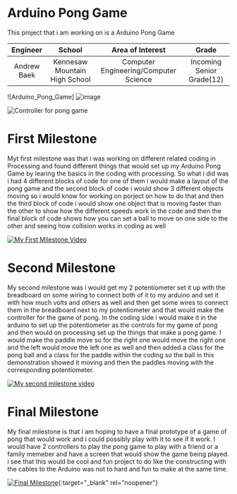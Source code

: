 ﻿# Arduino Pong Game
This project that i am working on is a Arduino Pong Game

| **Engineer** | **School** | **Area of Interest** | **Grade** |
|:--:|:--:|:--:|:--:|
| Andrew Baek | Kennesaw Mountain High School | Computer Engineering/Computer Science | Incoming Senior Grade(12)

![Arduino_Pong_Game] ![image](https://user-images.githubusercontent.com/87200425/126676327-a992cf3c-b16d-4cbb-9a33-387f8a4eb754.png)


![Controller for pong game](https://user-images.githubusercontent.com/87200425/126676160-0eff64ee-f899-4286-b59a-6cfd09f011dd.jpg)


# First Milestone
Myt first milestone was that i was working on different related coding in Processing and found different things that would set up my Arduino Pong Game by learing the basics in the coding with processing. So what i did was i had 4 different blocks of code for one of them i would make a layout of the pong game and the second block of code i would show 3 different objects moving so i would know for working on porject on how to do that and then the third block of code i would show one object that is moving faster than the other to show how the different speeds work in the code and then the final block of code shows how you can set a ball to move on one side to the other and seeing how collision works in coding as well

[![My First Milestone Video](https://res.cloudinary.com/marcomontalbano/image/upload/v1626452411/video_to_markdown/images/youtube--BREkz9nZB40-c05b58ac6eb4c4700831b2b3070cd403.jpg)](https://youtu.be/BREkz9nZB40 "My First Milestone Video")

# Second Milestone
My second milestone was i would get my 2 potentiometer set it up with the breadboard on some wiring to connect both of it to my arduino and set it with how much volts and others as well and then get some wires to connect them in the breadboard next to my potentiometer and that would make the controller for the game of pong. In the coding side i would make it in the arduino to set up the potentiometer as the controls for my game of pong and then would on processing set up the things that make a pong game. I would make the  paddle move so for the right one would move the right one and the left would move the left one as well and then added a class for the pong ball and a class for the paddle within the coding so the ball in this demonstration showed it moving and then the paddles moving with the corresponding potentiometer. 

[![My second milestone video](https://res.cloudinary.com/marcomontalbano/image/upload/v1626972178/video_to_markdown/images/youtube--jXC40-CM35s-c05b58ac6eb4c4700831b2b3070cd403.jpg)](https://www.youtube.com/watch?v=jXC40-CM35s&ab_channel=BlueStampEng "My second milestone video")
# Final Milestone
  
My final milestone is that i am hoping to have a final prototype of a game of pong that would work and i could possibly play with it to see if it work. I would have 2 controllers to play the pong game to play with a friend or a family memeber and have a screen that would show the game being played. i see that this would be cool and fun project to do like the constructing with the cables to the Arduino was not to hard and fun to make at the same time. 

[![Final Milestone](https://res.cloudinary.com/marcomontalbano/image/upload/v1612574117/video_to_markdown/images/youtube--CaCazFBhYKs-c05b58ac6eb4c4700831b2b3070cd403.jpg)](https://www.youtube.com/watch?v=CaCazFBhYKs "First Milestone"){:target="_blank" rel="noopener"}
